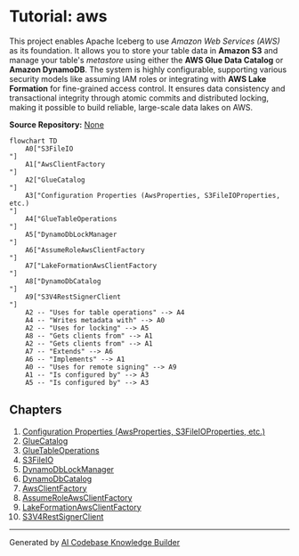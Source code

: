 # Tutorial: aws

This project enables Apache Iceberg to use *Amazon Web Services (AWS)* as its foundation. It allows you to store your table data in **Amazon S3** and manage your table's *metastore* using either the **AWS Glue Data Catalog** or **Amazon DynamoDB**. The system is highly configurable, supporting various security models like assuming IAM roles or integrating with **AWS Lake Formation** for fine-grained access control. It ensures data consistency and transactional integrity through atomic commits and distributed locking, making it possible to build reliable, large-scale data lakes on AWS.


**Source Repository:** [None](None)

```mermaid
flowchart TD
    A0["S3FileIO
"]
    A1["AwsClientFactory
"]
    A2["GlueCatalog
"]
    A3["Configuration Properties (AwsProperties, S3FileIOProperties, etc.)
"]
    A4["GlueTableOperations
"]
    A5["DynamoDbLockManager
"]
    A6["AssumeRoleAwsClientFactory
"]
    A7["LakeFormationAwsClientFactory
"]
    A8["DynamoDbCatalog
"]
    A9["S3V4RestSignerClient
"]
    A2 -- "Uses for table operations" --> A4
    A4 -- "Writes metadata with" --> A0
    A2 -- "Uses for locking" --> A5
    A8 -- "Gets clients from" --> A1
    A2 -- "Gets clients from" --> A1
    A7 -- "Extends" --> A6
    A6 -- "Implements" --> A1
    A0 -- "Uses for remote signing" --> A9
    A1 -- "Is configured by" --> A3
    A5 -- "Is configured by" --> A3
```

## Chapters

1. [Configuration Properties (AwsProperties, S3FileIOProperties, etc.)
](01_configuration_properties__awsproperties__s3fileioproperties__etc___.md)
2. [GlueCatalog
](02_gluecatalog_.md)
3. [GlueTableOperations
](03_gluetableoperations_.md)
4. [S3FileIO
](04_s3fileio_.md)
5. [DynamoDbLockManager
](05_dynamodblockmanager_.md)
6. [DynamoDbCatalog
](06_dynamodbcatalog_.md)
7. [AwsClientFactory
](07_awsclientfactory_.md)
8. [AssumeRoleAwsClientFactory
](08_assumeroleawsclientfactory_.md)
9. [LakeFormationAwsClientFactory
](09_lakeformationawsclientfactory_.md)
10. [S3V4RestSignerClient
](10_s3v4restsignerclient_.md)


---

Generated by [AI Codebase Knowledge Builder](https://github.com/The-Pocket/Tutorial-Codebase-Knowledge)